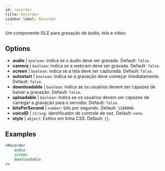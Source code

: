 ```yaml
---
id: recorder 
title: Recorder
sidebar_label: Recorder
---
```


Um componente ISLE para gravação de áudio, tela e vídeo.

## Options

* __audio__ | `boolean`: indica se o áudio deve ser gravado. Default: `false`.
* __camera__ | `boolean`: indica se a webcam deve ser gravada. Default: `false`.
* __screen__ | `boolean`: indica se a tela deve ser capturada. Default: `false`.
* __autostart__ | `boolean`: indica se a gravação deve começar imediatamente. Default: `false`.
* __downloadable__ | `boolean`: indica se os usuários devem ser capazes de baixar a gravação. Default: `false`.
* __uploadable__ | `boolean`: indica se os usuários devem ser capazes de carregar a gravação para o servidor. Default: `false`.
* __bitsPerSecond__ | `number`: bits por segundo. Default: `1280000`.
* __voiceID__ | `string`: identificador de controle de voz. Default: `none`.
* __style__ | `object`: Estilos em linha CSS. Default: `{}`.


## Examples

```jsx live
<Recorder 
    audio
    screen
    downloadable
/>
``` 



